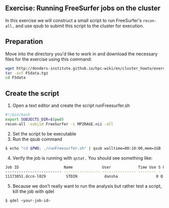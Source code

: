 ## Exercise: Running FreeSurfer jobs on the cluster
In this exercise we will construct a small script to run FreeSurfer's `recon-all,` and use qsub to submit this script to the cluster for execution.

## Preparation
Move into the directory you'd like to work in and download the necessary files for the exercise using this command:

```bash
wget http://donders-institute.github.io/hpc-wiki/en/cluster_howto/exercise_freesurfer/FSdata.tgz
tar -xvf FSdata.tgz
cd FSdata
```
## Create the script 
 1. Open a text editor and create the script runFreesurfer.sh
  ```bash
  #!/bin/bash
  export SUBJECTS_DIR=$(pwd)
  recon-all -subjid FreeSurfer -i MP2RAGE.nii -all
  ```
 2. Set the script to be executable
 3. Run the qsub command
 ```bash
 $ echo "cd $PWD; ./runFreesurfer.sh" | qsub walltime=00:10:00,mem=1GB 
 ```
 4. Verify the job is running with `qstat.` You should see something like:
 ```bash
 Job ID                    Name             User            Time Use S Queue
 ------------------------- ---------------- --------------- -------- - -----
 11173851.dccn-l029         STDIN            dansha                 0 Q long
 ```
5. Because we don't really want to run the analysis but rather test a script, kill the job with qdel
 ```bash
 $ qdel <your-job-id>
 ```
